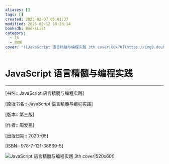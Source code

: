 ```yaml
---
aliases: []
tags: []
created: 2025-02-07 05:01:37
modified: 2025-02-12 18:28:14
booksdb: BooksList
category:
  - JS
  - 前端
cover: "![JavaScript 语言精髓与编程实践 3th cover|60x70](https://img9.doubanio.com/view/subject/l/public/s33657095.jpg)"
---
```


# JavaScript 语言精髓与编程实践

---

[书名:: JavaScript 语言精髓与编程实践]

[原版书名:: JavaScript 语言精髓与编程实践]

[版本:: 第三版]

[作者:: 周爱民]

[出版日期:: 2020-05]

[ISBN:: 978-7-121-38669-5]

![JavaScript 语言精髓与编程实践 3th cover|520x600](https://img9.doubanio.com/view/subject/l/public/s33657095.jpg)